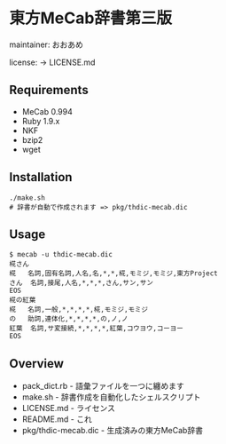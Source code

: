 # 東方MeCab辞書第三版

maintainer: おおあめ

license: -> LICENSE.md

## Requirements
* MeCab 0.994
* Ruby 1.9.x
* NKF
* bzip2
* wget

## Installation
	./make.sh
	# 辞書が自動で作成されます => pkg/thdic-mecab.dic

## Usage
	$ mecab -u thdic-mecab.dic
	椛さん
	椛	名詞,固有名詞,人名,名,*,*,椛,モミジ,モミジ,東方Project
	さん	名詞,接尾,人名,*,*,*,さん,サン,サン
	EOS
	椛の紅葉
	椛	名詞,一般,*,*,*,*,椛,モミジ,モミジ
	の	助詞,連体化,*,*,*,*,の,ノ,ノ
	紅葉	名詞,サ変接続,*,*,*,*,紅葉,コウヨウ,コーヨー
	EOS

## Overview
* pack_dict.rb - 語彙ファイルを一つに纏めます
* make.sh - 辞書作成を自動化したシェルスクリプト
* LICENSE.md - ライセンス
* README.md - これ
* pkg/thdic-mecab.dic - 生成済みの東方MeCab辞書